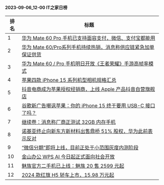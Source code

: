 #### 2023-09-06_12-00  IT之家日榜

| 排名 | 标题|
| --- | ---|
| 1 | [华为 Mate 60 Pro 手机已支持面容支付，微信、支付宝都能用](https://www.ithome.com/0/717/133.htm) |
| 2 | [华为 Mate 60/Pro系列手机持续热销，消息称供应链紧急加单保证供货](https://www.ithome.com/0/717/117.htm) |
| 3 | [华为 Mate 60 / Pro 手机明日开放《王者荣耀》手游高帧率模式](https://www.ithome.com/0/717/157.htm) |
| 4 | [苹果四款 iPhone 15 系列机型相机规格汇总](https://www.ithome.com/0/717/186.htm) |
| 5 | [抖音电商成为苹果授权经销商，上线 Apple 产品抖音自营旗舰店](https://www.ithome.com/0/717/149.htm) |
| 6 | [谷歌新广告嘲讽苹果：你的 iPhone 15 终于要用 USB-C 接口了吗？](https://www.ithome.com/0/717/165.htm) |
| 7 | [继续卷：消息称厂商正测试 32GB 内存手机](https://www.ithome.com/0/717/154.htm) |
| 8 | [诺基亚终止向新东方新材料出售鼎桥 51% 股权，华为此前表示反对](https://www.ithome.com/0/717/095.htm) |
| 9 | [“微信分期”即将上线，目前正处于小范围灰度内测阶段](https://www.ithome.com/0/717/007.htm) |
| 10 | [金山办公 WPS AI 今日起正式面向社会开放](https://www.ithome.com/0/717/006.htm) |
| 11 | [魅族官方二手机已上线：魅族 20 售 2599 元起](https://www.ithome.com/0/717/140.htm) |
| 12 | [2024 款红旗 H5 轿车上市，15.98 万元起](https://www.ithome.com/0/717/144.htm) |
